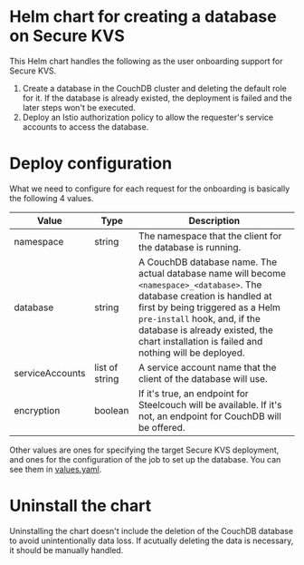 # Helm chart for creating a database on Secure KVS

This Helm chart handles the following as the user onboarding support for Secure KVS.

1.  Create a database in the CouchDB cluster and deleting the default role for it. If the database is already existed, the deployment is failed and the later steps won't be executed.
2.  Deploy an Istio authorization policy to allow the requester's service accounts to access the database.

# Deploy configuration

What we need to configure for each request for the onboarding is basically the following 4 values.

| Value | Type | Description |
| ----- | ---- | ----------- |
| namespace | string | The namespace that the client for the database is running. |
| database | string | A CouchDB database name. The actual database name will become `<namespace>_<database>`. The database creation is handled at first by being triggered as a Helm `pre-install` hook, and, if the database is already existed, the chart installation is failed and nothing will be deployed. |
| serviceAccounts | list of string | A service account name that the client of the database will use. |
| encryption | boolean | If it's true, an endpoint for Steelcouch will be available. If it's not, an endpoint for CouchDB will be offered. |

Other values are ones for specifying the target Secure KVS deployment, and ones for the configuration of the job to set up the database. You can see them in [values.yaml](../values.yaml).

# Uninstall the chart

Uninstalling the chart doesn't include the deletion of the CouchDB database to avoid unintentionally data loss. If acutually deleting the data is necessary, it should be manually handled.
